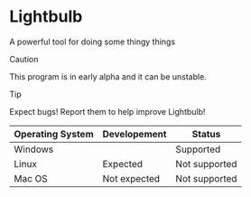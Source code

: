 # Lightbulb
A powerful tool for doing some thingy things

> [!CAUTION]
> This program is in early alpha and it can be unstable.

> [!TIP]  
> Expect bugs! Report them to help improve Lightbulb!

| Operating System  | Developement | Status        |
|-------------------|--------------|---------------|
| Windows           |      | Supported |
| Linux             | Expected     | Not supported |
| Mac OS            | Not expected | Not supported |
